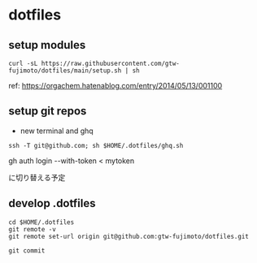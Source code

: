 # dotfiles

## setup modules

```
curl -sL https://raw.githubusercontent.com/gtw-fujimoto/dotfiles/main/setup.sh | sh
```

ref: https://orgachem.hatenablog.com/entry/2014/05/13/001100

## setup git repos

- new terminal and ghq

```
ssh -T git@github.com; sh $HOME/.dotfiles/ghq.sh
```

gh auth login --with-token < mytoken

に切り替える予定

## develop .dotfiles

```
cd $HOME/.dotfiles
git remote -v
git remote set-url origin git@github.com:gtw-fujimoto/dotfiles.git

git commit
```